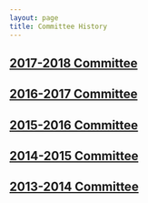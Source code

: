 ```yaml
---
layout: page
title: Committee History
---
```

## [2017-2018 Committee](index.html)

## [2016-2017 Committee](2016-2017-Committee.html)

## [2015-2016 Committee](2015-2016-Committee.html)

## [2014-2015 Committee](2014-2015-Committee.html)

## [2013-2014 Committee](2013-2014-Committee.html)
